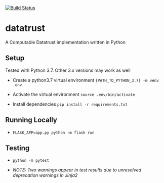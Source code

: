 [![Build Status](https://travis-ci.org/computablelabs/datatrust.svg?branch=master)](https://travis-ci.org/computablelabs/datatrust)

# datatrust
A Computable Datatrust implementation written in Python 

## Setup

Tested with Python 3.7. Other 3.x versions may work as well

- Create a python3.7 virtual environment `{PATH_TO_PYTHON_3.7} -m venv .env`

- Activate the virtual environment `source .env/bin/activate`

- Install dependencies `pip install -r requirements.txt`

## Running Locally

- `FLASK_APP=app.py python -m flask run`

## Testing

- `python -m pytest`

- _NOTE: Two warnings appear in test results due to unresolved deprecation warnings in Jinja2_

